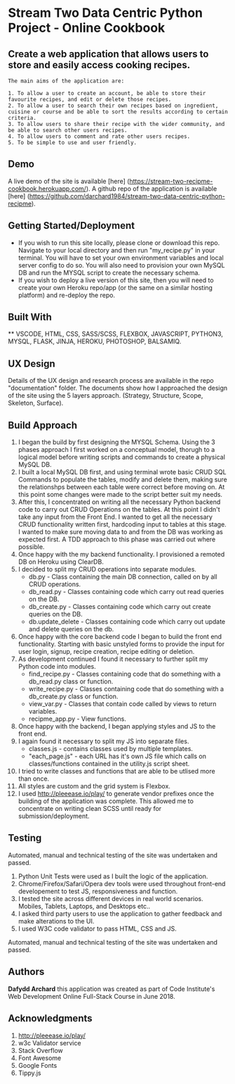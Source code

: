 # Stream Two Data Centric Python Project - Online Cookbook
 
## Create a web application that allows users to store and easily access cooking recipes.
	
	The main aims of the application are: 
		
	1. To allow a user to create an account, be able to store their favourite recipes, and edit or delete those recipes.
	2. To allow a user to search their own recipes based on ingredient, cuisine or course and be able to sort the results according to certain criteria.	
	3. To allow users to share their recipe with the wider community, and be able to search other users recipes.
	4. To allow users to comment and rate other users recipes.
	5. To be simple to use and user friendly.

## Demo

A live demo of the site is available [here] (https://stream-two-recipme-cookbook.herokuapp.com/). A github repo of the application is available [here] (https://github.com/darchard1984/stream-two-data-centric-python-recipme).

## Getting Started/Deployment

* If you wish to run this site locally, please clone or download this repo. Navigate to your local directory and then run "my_recipe.py" in your terminal. You will have to set your own environment variables and local server config to do so. You will also need to provision your own MySQL DB and run the MYSQL script to create the necessary schema.
* If you wish to deploy a live version of this site, then you will need to create your own Heroku repo/app (or the same on a similar hosting platform) and re-deploy the repo.

## Built With 

** VSCODE, HTML, CSS, SASS/SCSS, FLEXBOX, JAVASCRIPT, PYTHON3, MYSQL, FLASK, JINJA, HEROKU, PHOTOSHOP, BALSAMIQ.

## UX Design

Details of the UX design and research process are available in the repo "documentation" folder. The documents show how I approached the design of the site using the 5 layers approach. (Strategy, Structure, Scope, Skeleton, Surface). 

## Build Approach

1. I began the build by first designing the MYSQL Schema. Using the 3 phases approach I first worked on a conceptual model, thorugh to a logical model before writing scripts and commands to create a physical MySQL DB. 
2. I built a local MySQL DB first, and using terminal wrote basic CRUD SQL Commands to populate the tables, modify and delete them, making sure the relationshps between each table were correct before moving on. At this point some changes were made to the script better suit my needs.
3. After this, I concentrated on writing all the necessary Python backend code to carry out CRUD Operations on the tables. At this point I didn't take any input from the Front End. I wanted to get all the necessary CRUD functionality written first, hardcoding input to tables at this stage. I wanted to make sure moving data to and from the DB was working as expected first. A TDD approach to this phase was carried out where possible.
4. Once happy with the my backend functionality. I provisioned a remoted DB on Heroku using ClearDB. 
5. I decided to split my CRUD operations into separate modules. 
	- db.py - Class containing the main DB connection, called on by all CRUD operations. 
	- db_read.py - Classes containing code which carry out read queries on the DB.
	- db_create.py - Classes containing code which carry out create queries on the DB.
	- db.update_delete - Classes containing code which carry out update and delete queries on the db.
6. Once happy with the core backend code I began to build the front end functionality. Starting with basic unstyled forms to provide the input for user login, signup, recipe creation, recipe editing or deletion. 
7. As development continued I found it necessary to further split my Python code into modules. 
	- find_recipe.py - Classes containing code that do something with a db_read.py class or function.
	- write_recipe.py - Classes containing code that do something with a db_create.py class or function.
	- view_var.py - Classes that contain code called by views to return variables.
	- recipme_app.py - View functions.
8. Once happy with the backend, I began applying styles and JS to the front end. 
9. I again found it necessary to split my JS into separate files. 
	- classes.js - contains classes used by multiple templates.
	- "each_page.js" - each URL has it's own JS file which calls on classes/functions contained in the utility.js script sheet.
10. I tried to write classes and functions that are able to be utlised more than once.
11. All styles are custom and the grid system is Flexbox.
12. I used http://pleeease.io/play/ to generate vendor prefixes once the building of the application was complete. This allowed me to concentrate on writing clean SCSS until ready for submission/deployment.

## Testing

Automated, manual and technical testing of the site was undertaken and passed. 

1. Python Unit Tests were used as I built the logic of the application.
2. Chrome/Firefox/Safari/Opera dev tools were used throughout front-end developement to test JS, responsiveness and function.
3. I tested the site across different devices in real world scenarios. Mobiles, Tablets, Laptops, and Desktops etc..
4. I asked third party users to use the application to gather feedback and make alterations to the UI.
5. I used W3C code validator to pass HTML, CSS and JS.  

Automated, manual and technical testing of the site was undertaken and passed. 

## Authors

**Dafydd Archard** this application was created as part of Code Institute's Web Development Online Full-Stack Course in June 2018.

## Acknowledgments

1. http://pleeease.io/play/
2. w3c Validator service
3. Stack Overflow
4. Font Awesome
5. Google Fonts
6. Tippy.js









